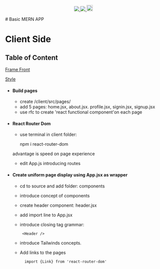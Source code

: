 <p align='center'>
  <a href="https://github.com/saibhreas">
    <img src="https://img.shields.io/badge/GitHub-100000?style=flat&logo=github&logoColor=white">
  </a>  
  <a href='https://www.linkedin.com/in/siobhanknuttel'>
      <img src='https://img.shields.io/badge/LinkedIn-blue?style=flat&logo=linkedin&labelColor=blue'>
  </a>
    <a href='https://www.upwork.com/freelancers/siobhank4?viewMode=1'> 
    <img src='https://img.shields.io/badge/UpWork-6FDA44?style=for-the-badge&logo=Upwork&logoColor=white' witth="45" height="20"> 
  </a>
  
</p>
# Basic MERN APP

# Client Side

## Table of Content

[Frame Front](#build-pages)

[Style](#style)

  * #### Build pages
    
    - create /client/src/pages/
    - add 5 pages:
      home.jsx, about.jsx. profile.jsx, signin.jsx, signup.jsx
    - use rfc to create 'react functional component'on each page

  * #### React Router Dom

    - use terminal in client folder:

        npm i react-router-dom

    advantage is speed on page experience
    
    - edit App.js introducing routes

  * #### Create uniform page display using App.jsx as wrapper

    - cd to source and add folder: components
    - introduce concept of components
    - create header component: header.jsx
    - add import line to App.jsx
    - introduce closing tag grammar: 

           <Header />
    - introduce Tailwinds concepts.
    - Add links to the pages

            import {Link} from 'react-router-dom'
